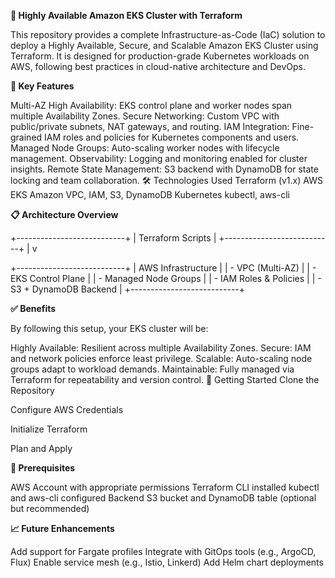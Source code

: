 **🚀 Highly Available Amazon EKS Cluster with Terraform**

This repository provides a complete Infrastructure-as-Code (IaC) solution to deploy a Highly Available, Secure, and Scalable Amazon EKS Cluster using Terraform. It is designed for production-grade Kubernetes workloads on AWS, following best practices in cloud-native architecture and DevOps.

**📌 Key Features**

Multi-AZ High Availability: EKS control plane and worker nodes span multiple Availability Zones.
Secure Networking: Custom VPC with public/private subnets, NAT gateways, and routing.
IAM Integration: Fine-grained IAM roles and policies for Kubernetes components and users.
Managed Node Groups: Auto-scaling worker nodes with lifecycle management.
Observability: Logging and monitoring enabled for cluster insights.
Remote State Management: S3 backend with DynamoDB for state locking and team collaboration.
🛠️ Technologies Used
Terraform (v1.x)
AWS EKS
Amazon VPC, IAM, S3, DynamoDB
Kubernetes
kubectl, aws-cli


**📋 Architecture Overview**


+---------------------------+
|     Terraform Scripts     |
+---------------------------+
            |
            v

+---------------------------+
|     AWS Infrastructure    |
|  - VPC (Multi-AZ)         |
|  - EKS Control Plane      |
|  - Managed Node Groups    |
|  - IAM Roles & Policies   |
|  - S3 + DynamoDB Backend  |
+---------------------------+

**✅ Benefits**

By following this setup, your EKS cluster will be:

Highly Available: Resilient across multiple Availability Zones.
Secure: IAM and network policies enforce least privilege.
Scalable: Auto-scaling node groups adapt to workload demands.
Maintainable: Fully managed via Terraform for repeatability and version control.
🚀 Getting Started
Clone the Repository


Configure AWS Credentials


Initialize Terraform


Plan and Apply


**📎 Prerequisites**

AWS Account with appropriate permissions
Terraform CLI installed
kubectl and aws-cli configured
Backend S3 bucket and DynamoDB table (optional but recommended)


**📈 Future Enhancements**

Add support for Fargate profiles
Integrate with GitOps tools (e.g., ArgoCD, Flux)
Enable service mesh (e.g., Istio, Linkerd)
Add Helm chart deployments
